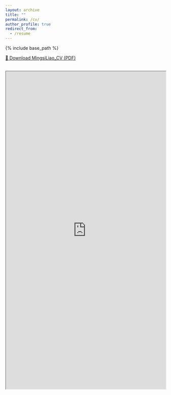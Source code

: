 ```yaml
---
layout: archive
title: ""
permalink: /cv/
author_profile: true
redirect_from:
  - /resume
---
```


{% include base_path %}


[📄 Download MingsiLiao_CV (PDF)](MingsiLiao_CV_2025_1.pdf)


<div style="margin-top: 2rem;">
  <object 
    data="https://mingsiliao.github.io/mingsi.github.io/_pages/MingsiLiao_CV_2025_1.pdf#view=FitH"
    type="application/pdf"
    width="100%"
    height="800px">
    <iframe 
      src="https://mingsiliao.github.io/mingsi.github.io/_pages/MingsiLiao_CV_2025_1.pdf#view=FitH"
      width="100%"
      height="1000px">
      <p>
        Your browser cannot display PDFs inline.  
        Please <a href="https://mingsiliao.github.io/mingsi.github.io/_pages/MingsiLiao_CV_2025_1.pdf">download the file</a>.
      </p>
    </iframe>
  </object>
</div>
 

